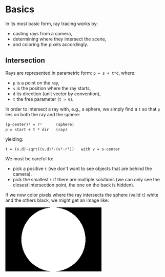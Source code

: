# Basics

In its most basic form, ray tracing works by:
  - casting rays from a camera, 
  - determining where they intersect the scene, 
  - and coloring the pixels accordingly.


## Intersection

Rays are represented in parametric form: `p = s + t*d`, where:
  - `p` is a point on the ray, 
  - `s` is the position where the ray starts,
  - `d` its direction (unit vector by convention),
  - `t` the free parameter (`t > 0`).

In order to intersect a ray with, e.g., a sphere, we simply find a `t` so that `p` lies on both the ray and the sphere:
```
(p-center)² = r²      (sphere)
p = start + t * dir   (ray)
```
yielding:
```
t = (v.d)-sqrt((v.d)²-(v²-r²))   with v = s-center
```

We must be careful to:
  - pick a positive `t` (we don't want to see objects that are behind the camera).
  - pick the smallest `t` if there are multiple solutions (we can only see the closest intersection point, the one on the back is hidden).

If we now color pixels where the ray intersects the sphere (valid `t`) white and the others black, we might get an image like:

![fig](shots/002.png)

